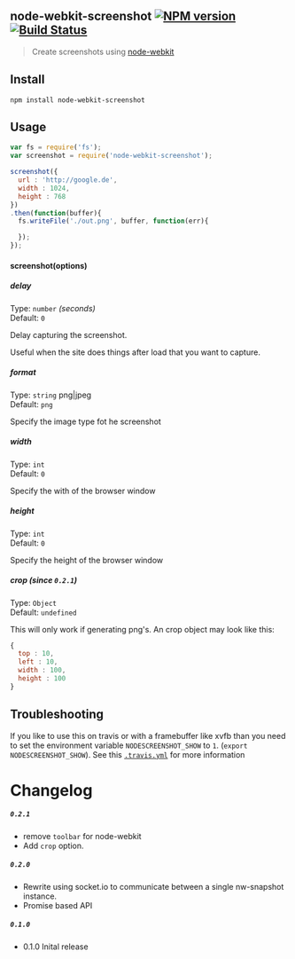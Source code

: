 node-webkit-screenshot [![NPM version](https://badge.fury.io/js/node-webkit-screenshot.svg)](http://badge.fury.io/js/node-webkit-screenshot) [![Build Status](https://travis-ci.org/FWeinb/node-webkit-screenshot.svg?branch=master)](https://travis-ci.org/FWeinb/node-webkit-screenshot)
---
> Create screenshots using [node-webkit](https://github.com/rogerwang/node-webkit)

## Install

```shell
npm install node-webkit-screenshot
```


## Usage

```js
var fs = require('fs');
var screenshot = require('node-webkit-screenshot');

screenshot({
  url : 'http://google.de',
  width : 1024,
  height : 768
})
.then(function(buffer){
  fs.writeFile('./out.png', buffer, function(err){

  });
});
```

#### screenshot(options)

##### delay

Type: `number` *(seconds)*  
Default: `0`

Delay capturing the screenshot.

Useful when the site does things after load that you want to capture.

##### format

Type: `string` png|jpeg  
Default: `png`

Specify the image type fot he screenshot

##### width

Type: `int`  
Default: `0`

Specify the with of the browser window

##### height

Type: `int`  
Default: `0`

Specify the height of the browser window

##### crop (since `0.2.1`)
Type: `Object`  
Default: `undefined`

This will only work if generating png's. 
An crop object may look like this:
```js
{
  top : 10,
  left : 10,
  width : 100,
  height : 100
}
```
## Troubleshooting

If you like to use this on travis or with a framebuffer like xvfb than you need to set the environment variable
`NODESCREENSHOT_SHOW` to `1`. (`export NODESCREENSHOT_SHOW`).
See this [`.travis.yml`](https://github.com/FWeinb/node-webkit-screenshot/blob/master/.travis.yml) for more information


# Changelog

##### `0.2.1`
  * remove `toolbar` for node-webkit 
  * Add `crop` option.

##### `0.2.0`

  * Rewrite using socket.io to communicate between a single nw-snapshot instance.
  * Promise based API

##### `0.1.0`

  * 0.1.0 Inital release


